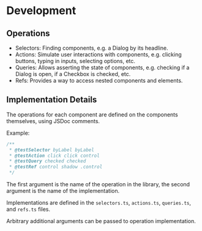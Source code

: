 # Development

## Operations

- Selectors: Finding components, e.g. a Dialog by its headline.
- Actions: Simulate user interactions with components, e.g. clicking buttons, typing in inputs, selecting options, etc.
- Queries: Allows asserting the state of components, e.g. checking if a Dialog is open, if a Checkbox is checked, etc.
- Refs: Provides a way to access nested components and elements.

## Implementation Details

The operations for each component are defined on the components themselves, using JSDoc comments.

Example:

```js
/**
 * @testSelector byLabel byLabel
 * @testAction click click control
 * @testQuery checked checked
 * @testRef control shadow .control
 */
```

The first argument is the name of the operation in the library, the second argument is the name of the implementation.

Implementations are defined in the `selectors.ts`, `actions.ts`, `queries.ts`, and `refs.ts` files.

Arbitrary additional arguments can be passed to operation implementation.
